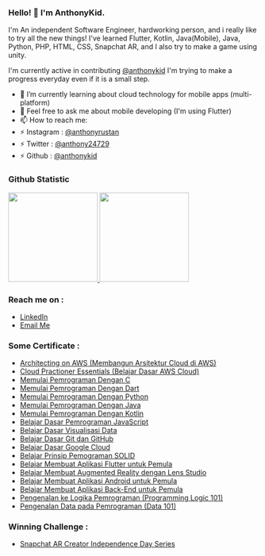 ### Hello! 👋 I'm AnthonyKid.

I'm An independent Software Engineer, hardworking person, and i really like to try all the new things! I've learned Flutter, Kotlin, Java(Mobile), Java, Python, PHP, HTML, CSS, Snapchat AR, and I also try to make a game using unity.

I'm currently active in contributing <a href="https://github.com/anthonykid">@anthonykid</a> I'm trying to make a progress everyday even if it is a small step.

- 🌱 I’m currently learning about cloud technology for mobile apps (multi-platform)
- 💬 Feel free to ask me about mobile developing (I'm using Flutter)
- 📫 How to reach me:
- ⚡ Instagram : <a href="https://www.instagram.com/anthonyrustan/">@anthonyrustan</a>
- ⚡ Twitter   : <a href="https://twitter.com/anthony24729">@anthony24729</a>
- ⚡ Github    : <a href="https://github.com/anthonykid">@anthonykid</a>
 
### Github Statistic
<p align="left">
<a href="https://github.com/anthonykid">
  <img height="180em" src="https://github-readme-stats-eight-theta.vercel.app/api?username=anthonykid&show_icons=true&theme=algolia&include_all_commits=true&count_private=true"/>
  <img height="180em" src="https://github-readme-stats-eight-theta.vercel.app/api/top-langs/?username=anthonykid&layout=compact&langs_count=8&theme=algolia"/>
</a>
</p>

### Reach me on :
- <a href="https://www.linkedin.com/in/anthony-dicky-rustan/">LinkedIn</a>
- <a href="mailto:dickya630@gmail.com">Email Me</a>

### Some Certificate :
- <a href="dicoding.com/certificates/L4PQ31482PO1">Architecting on AWS (Membangun Arsitektur Cloud di AWS) </a>
- <a href="dicoding.com/certificates/81P22829OPOY">Cloud Practioner Essentials (Belajar Dasar AWS Cloud) </a>
- <a href="dicoding.com/certificates/RVZK1WEVMPD5">Memulai Pemrograman Dengan C </a>
- <a href="dicoding.com/certificates/1OP8LYW98ZQK">Memulai Pemrograman Dengan Dart </a>
- <a href="dicoding.com/certificates/1OP8L488VZQK">Memulai Pemrograman Dengan Python </a>
- <a href="dicoding.com/certificates/QLZ9173WDP5D">Memulai Pemrograman Dengan Java </a>
- <a href="dicoding.com/certificates/GRX5KW5Q2Z0M">Memulai Pemrograman Dengan Kotlin </a>
- <a href="dicoding.com/certificates/JLX139NM6P72">Belajar Dasar Pemrograman JavaScript </a>
- <a href="dicoding.com/certificates/N9ZOE9QERXG5">Belajar Dasar Visualisasi Data </a>
- <a href="dicoding.com/certificates/MRZMKDWR3PYQ">Belajar Dasar Git dan GitHub </a>
- <a href="https://www.dicoding.com/certificates/53XEWG8ORXRN">Belajar Dasar Google Cloud </a>
- <a href="dicoding.com/certificates/N9ZOE55D8XG5">Belajar Prinsip Pemograman SOLID </a>
- <a href="dicoding.com/certificates/N9ZODWNQ8PG5">Belajar Membuat Aplikasi Flutter untuk Pemula </a>
- <a href="dicoding.com/certificates/6RPN8DV25Z2M">Belajar Membuat Augmented Reality dengan Lens Studio </a>
- <a href="dicoding.com/certificates/MEPJL2DJ6Z3V">Belajar Membuat Aplikasi Android untuk Pemula </a>
- <a href="dicoding.com/certificates/QLZ919W09P5D">Belajar Membuat Aplikasi Back-End untuk Pemula </a>
- <a href="dicoding.com/certificates/MEPJLQ74JZ3V">Pengenalan ke Logika Pemrograman (Programming Logic 101)</a>
- <a href="dicoding.com/certificates/0LZ03RW3NZ65">Pengenalan Data pada Pemrograman (Data 101) </a>



### Winning Challenge :
- <a href="https://www.dicoding.com/users/anthonykid/challenges">Snapchat AR Creator Independence Day Series</a>
